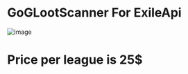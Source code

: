 # GoGLootScanner For ExileApi
![image](https://github.com/SharkCheating/GoGLootScanner/assets/167468191/e12dc169-48df-4b3e-bb35-886d1016a1c4)

# Price per league is 25$

